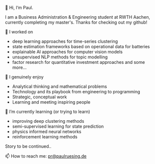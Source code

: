 👋 Hi, I‘m Paul.

I am a Business Administration & Engineering student at RWTH Aachen, currently completing my master's. Thanks for checking out my github!

🔧 I worked on
- deep learning approaches for time-series clustering
- state estimation frameworks based on operational data for batteries
- explainable AI approaches for computer vision models
- unsupervised NLP methods for topic modelling
- factor research for quantitative investment approaches
and some more...

👀 I genuinely enjoy
- Analytical thinking and mathematical problems
- Technology and its playbook from engineering to programming 
- Strategic, conceptual work
- Learning and meeting inspiring people

🌱 I’m currently learning (or trying to learn)
- improving deep clustering methods
- semi-supervised learning for state prediction
- physics informed neural networks
- reinforcement learning methods

Story to be continued..

📫 How to reach me: pr@paulruesing.de

<!---
paulruesing/paulruesing is a ✨ special ✨ repository because its `README.md` (this file) appears on your GitHub profile.
You can click the Preview link to take a look at your changes.
--->

